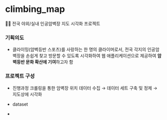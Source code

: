 # climbing_map
🧗‍♀️ 전국 야외/실내 인공암벽장 지도 시각화 프로젝트 

### 기획의도
- 클라이밍(암벽등반 스포츠)를 사랑하는 한 명의 클라이머로서, 전국 각지의 인공암벽장을 손쉽게 찾고 방문할 수 있도록 시각화하여 웹 애플리케이션으로 제공하여 **암벽등반 문화 확산에 기여**하고자 함

### 프로젝트 구성 
- 진행과정
크롤링을 통한 암벽장 위치 데이터 수집 → 데이터 세트 구축 및 정제 → 지도상에 시각화

- dataset
- 
